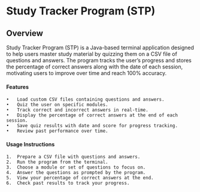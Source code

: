 # Study Tracker Program (STP)

## Overview
Study Tracker Program (STP) is a Java-based terminal application designed to 
help users master study material by quizzing them on a CSV file of questions 
and answers. The program tracks the user’s progress and stores the percentage 
of correct answers along with the date of each session, motivating users to 
improve over time and reach 100% accuracy.

#### Features

	•	Load custom CSV files containing questions and answers.
	•	Quiz the user on specific modules.
	•	Track correct and incorrect answers in real-time.
	•	Display the percentage of correct answers at the end of each session.
	•	Save quiz results with date and score for progress tracking.
	•	Review past performance over time.

#### Usage Instructions

	1.	Prepare a CSV file with questions and answers.
	2.	Run the program from the terminal.
	3.	Choose a module or set of questions to focus on.
	4.	Answer the questions as prompted by the program.
	5.	View your percentage of correct answers at the end.
	6.	Check past results to track your progress.